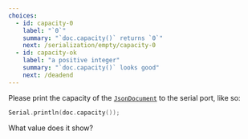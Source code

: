 ```yaml
---
choices:
  - id: capacity-0
    label: "`0`"
    summary: "`doc.capacity()` returns `0`"
    next: /serialization/empty/capacity-0
  - id: capacity-ok
    label: "a positive integer"
    summary: "`doc.capacity()` looks good"
    next: /deadend
---
```


Please print the capacity of the [`JsonDocument`](/v6/api/jsondocument/) to the serial port, like so:

```c++
Serial.println(doc.capacity());
```

What value does it show?